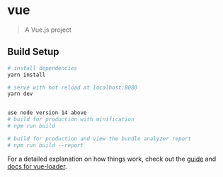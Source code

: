 # vue

> A Vue.js project

## Build Setup

``` bash
# install dependencies
yarn install

# serve with hot reload at localhost:8080
yarn dev


use node version 14 above
# build for production with minification
# npm run build

# build for production and view the bundle analyzer report
# npm run build --report
```

For a detailed explanation on how things work, check out the [guide](http://vuejs-templates.github.io/webpack/) and [docs for vue-loader](http://vuejs.github.io/vue-loader).

